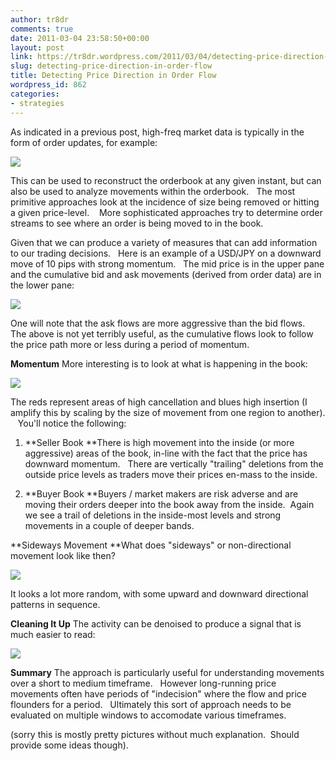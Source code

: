 ```yaml
---
author: tr8dr
comments: true
date: 2011-03-04 23:58:50+00:00
layout: post
link: https://tr8dr.wordpress.com/2011/03/04/detecting-price-direction-in-order-flow/
slug: detecting-price-direction-in-order-flow
title: Detecting Price Direction in Order Flow
wordpress_id: 862
categories:
- strategies
---
```


As indicated in a previous post, high-freq market data is typically in the form of order updates, for example:

[![](http://tr8dr.files.wordpress.com/2011/02/screen-shot-2011-02-05-at-11-40-51-am.png)](http://tr8dr.files.wordpress.com/2011/02/screen-shot-2011-02-05-at-11-40-51-am.png)

This can be used to reconstruct the orderbook at any given instant, but can also be used to analyze movements within the orderbook.   The most primitive approaches look at the incidence of size being removed or hitting a given price-level.    More sophisticated approaches try to determine order streams to see where an order is being moved to in the book.

Given that we can produce a variety of measures that can add information to our trading decisions.   Here is an example of a USD/JPY on a downward move of 10 pips with strong momentum.   The mid price is in the upper pane and the cumulative bid and ask movements (derived from order data) are in the lower pane:

[![](http://tr8dr.files.wordpress.com/2011/03/screen-shot-2011-03-04-at-6-20-00-pm.png)](http://tr8dr.files.wordpress.com/2011/03/screen-shot-2011-03-04-at-6-20-00-pm.png)

One will note that the ask flows are more aggressive than the bid flows.   The above is not yet terribly useful, as the cumulative flows look to follow the price path more or less during a period of momentum.

**Momentum**
More interesting is to look at what is happening in the book:

[![](http://tr8dr.files.wordpress.com/2011/03/screen-shot-2011-03-04-at-6-23-40-pm.png)](http://tr8dr.files.wordpress.com/2011/03/screen-shot-2011-03-04-at-6-23-40-pm.png)

The reds represent areas of high cancellation and blues high insertion (I amplify this by scaling by the size of movement from one region to another).    You'll notice the following:



	
  1. **Seller Book
**There is high movement into the inside (or more aggressive) areas of the book, in-line with the fact that the price has downward momentum.   There are vertically "trailing" deletions from the outside price levels as traders move their prices en-mass to the inside.

	
  2. **Buyer Book
**Buyers / market makers are risk adverse and are moving their orders deeper into the book away from the inside.  Again we see a trail of deletions in the inside-most levels and strong movements in a couple of deeper bands.


**Sideways Movement
**What does "sideways" or non-directional movement look like then?

[![](http://tr8dr.files.wordpress.com/2011/03/screen-shot-2011-03-04-at-6-44-01-pm.png)](http://tr8dr.files.wordpress.com/2011/03/screen-shot-2011-03-04-at-6-44-01-pm.png)

[](http://tr8dr.files.wordpress.com/2011/03/screen-shot-2011-03-04-at-6-44-01-pm.png)It looks a lot more random, with some upward and downward directional patterns in sequence.

**Cleaning It Up**
The activity can be denoised to produce a signal that is much easier to read:

[![](http://tr8dr.files.wordpress.com/2011/03/screen-shot-2011-03-04-at-6-52-58-pm.png)](http://tr8dr.files.wordpress.com/2011/03/screen-shot-2011-03-04-at-6-52-58-pm.png)



**Summary**
The approach is particularly useful for understanding movements over a short to medium timeframe.   However long-running price movements often have periods of "indecision" where the flow and price flounders for a period.   Ultimately this sort of approach needs to be evaluated on multiple windows to accomodate various timeframes.

(sorry this is mostly pretty pictures without much explanation.  Should provide some ideas though).


